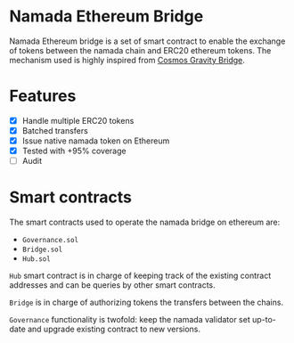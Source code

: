 # Namada Ethereum Bridge 

Namada Ethereum bridge is a set of smart contract to enable the exchange of tokens between the namada chain and ERC20 ethereum tokens. The mechanism used is highly inspired from [Cosmos Gravity Bridge](https://github.com/Gravity-Bridge/Gravity-Bridge).

# Features

- [x] Handle multiple ERC20 tokens
- [x] Batched transfers
- [x] Issue native namada token on Ethereum
- [x] Tested with +95% coverage
- [ ] Audit

# Smart contracts

The smart contracts used to operate the namada bridge on ethereum are:
- `Governance.sol`
- `Bridge.sol`
- `Hub.sol`

`Hub` smart contract is in charge of keeping track of the existing contract addresses and can be queries by other smart contracts.

`Bridge` is in charge of authorizing tokens the transfers between the chains.

`Governance` functionality is twofold: keep the namada validator set up-to-date and upgrade existing contract to new versions.
